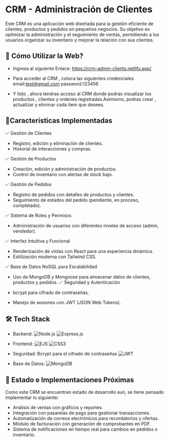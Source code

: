 # CRM - Administración de Clientes

Este CRM es una aplicación web diseñada para la gestión eficiente de clientes, productos y pedidos en pequeños negocios. Su objetivo es optimizar la administración y el seguimiento de ventas, permitiendo a los usuarios organizar su inventario y mejorar la relación con sus clientes.

## 🚀 Cómo Utilizar la Web?
- Ingresa al siguiente Enlace: https://crm-admin-clients.netlify.app/

- Para acceder al CRM , coloca las siguientes credenciales
    email:test@gmail.com
    password:123456

- Y listo , ahora tendras acceso al CRM donde podras visualizar los productos , clientes y ordenes registradas.Asimismo, podras crear , actualizar y eliminar cada item que desees.


## 🔹Caracteristicas Implementadas

✅ Gestión de Clientes

- Registro, edición y eliminación de clientes.
- Historial de interacciones y compras.

✅ Gestión de Productos
- Creación, edición y administración de productos.
- Control de inventario con alertas de stock bajo.

✅ Gestión de Pedidos
- Registro de pedidos con detalles de productos y clientes.
- Seguimiento de estados del pedido (pendiente, en proceso, completado).

✅ Sistema de Roles y Permisos

- Administración de usuarios con diferentes niveles de acceso (admin, vendedor).

✅ Interfaz Intuitiva y Funcional

- Renderización de vistas con React para una experiencia dinámica.
- Estilización moderna con Tailwind CSS.

✅ Base de Datos NoSQL para Escalabilidad

- Uso de MongoDB y Mongoose para almacenar datos de clientes, productos y pedidos.
✅ Seguridad y Autenticación

- bcrypt para cifrado de contraseñas.
- Manejo de sesiones con JWT (JSON Web Tokens).

## 🛠️ Tech Stack

- Backend:  ![Node.js](https://img.shields.io/badge/Node.js-339933?style=for-the-badge&logo=nodedotjs&logoColor=white) ![Express.js](https://img.shields.io/badge/express.js-%23404d59.svg?style=for-the-badge&logo=express&logoColor=%2361DAFB)

- Frontend: ![EJS](https://img.shields.io/badge/ejs-%23B4CA65.svg?style=for-the-badge&logo=ejs&logoColor=black) ![CSS3](https://img.shields.io/badge/css3-%231572B6.svg?style=for-the-badge&logo=css3&logoColor=white)
- Seguridad: Bcrypt para el cifrado de contraseñas ![JWT](https://img.shields.io/badge/JWT-black?style=for-the-badge&logo=JSON%20web%20tokens)

- Base de Datos: ![MongoDB](https://img.shields.io/badge/MongoDB-%234ea94b.svg?style=for-the-badge&logo=mongodb&logoColor=white)


## 🎯 Estado e Implementaciones Próximas
Como este CRM se encuentran estado de desarrollo aun, se tiene pensado implementar lo siguiente:

- Análisis de ventas con gráficos y reportes.
- Integración con pasarelas de pago para gestionar transacciones.
- Automatización de correos electrónicos para recordatorios y ofertas.
- Módulo de facturación con generación de comprobantes en PDF.
- Sistema de notificaciones en tiempo real para cambios en pedidos o inventario.
